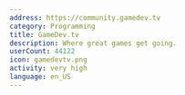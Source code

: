 ```yaml
---
address: https://community.gamedev.tv
category: Programming
title: GameDev.tv
description: Where great games get going.
userCount: 44122
icon: gamedevtv.png
activity: very high
language: en_US
---
```

